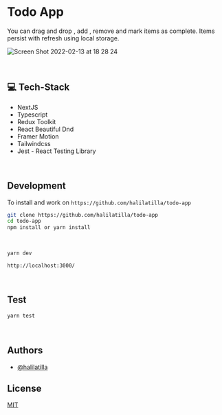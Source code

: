 # Todo App
You can drag and drop , add , remove and mark items as complete. Items persist with refresh using local storage.
<br>

![Screen Shot 2022-02-13 at 18 28 24](https://user-images.githubusercontent.com/27916419/153760347-cdc3113f-5061-4409-b52c-a4a44bf3ef7f.png)


<br>

## 💻 Tech-Stack
- NextJS 
- Typescript
- Redux Toolkit 
- React Beautiful Dnd
- Framer Motion
- Tailwindcss
- Jest - React Testing Library

<br>

## Development

To install and work on `https://github.com/halilatilla/todo-app`

```bash
git clone https://github.com/halilatilla/todo-app
cd todo-app
npm install or yarn install
```

<br>

```bash
yarn dev
```

`http://localhost:3000/`

<br>

## Test

```bash
yarn test
```
<br>

## Authors

- [@halilatilla](https://www.github.com/halilatilla)

## License

[MIT](https://choosealicense.com/licenses/mit/)
